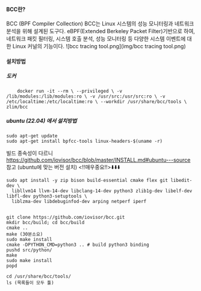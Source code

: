 #### BCC란?

BCC (BPF Compiler Collection) BCC는 Linux 시스템의 성능 모니터링과 네트워크 분석을 위해 설계된 도구다. eBPF(Extended Berkeley Packet Filter)기반으로 하여, 네트워크 패킷 필터링, 시스템 호출 분석, 성능 모니터링 등 다양한 시스템 이벤트에 대한 Linux 커널의 기능이다.
![bcc tracing tool.png](img/bcc tracing tool.png)



#### **설치방법**
##### **도커**
```
	docker run -it --rm \ --privileged \ -v /lib/modules:/lib/modules:ro \ -v /usr/src:/usr/src:ro \ -v /etc/localtime:/etc/localtime:ro \ --workdir /usr/share/bcc/tools \ zlim/bcc
```
##### **ubuntu (22.04) 에서 설치방법**
```
sudo apt-get update
sudo apt-get install bpfcc-tools linux-headers-$(uname -r)
```
빌드 종속성이 다르니 https://github.com/iovisor/bcc/blob/master/INSTALL.md#ubuntu---source 참고 (ubuntu에 맞는 버전 설치) <!!매우중요!!>⬇️⬇️⬇️
```
sudo apt install -y zip bison build-essential cmake flex git libedit-dev \
  libllvm14 llvm-14-dev libclang-14-dev python3 zlib1g-dev libelf-dev libfl-dev python3-setuptools \
  liblzma-dev libdebuginfod-dev arping netperf iperf
```

```

git clone https://github.com/iovisor/bcc.git
mkdir bcc/build; cd bcc/build
cmake ..
make (30분소요)
sudo make install
cmake -DPYTHON_CMD=python3 .. # build python3 binding
pushd src/python/
make
sudo make install
popd

cd /usr/share/bcc/tools/ 
ls (목록들이 모두 툴)

